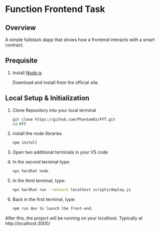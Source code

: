 # Function Frontend Task

## Overview

A simple fullstack dapp that shows how a frontend interacts with a smart contract.

## Prequisite

1. Install [Node.js](https://nodejs.org)

   Download and install from the official site.

## Local Setup & Initialization

1. Clone Repository into your local terminal

   ```bash
   git clone https://github.com/PhantomOz/FFT.git
   cd FFT
   ```

2. install the node libraries

   ```bash
   npm install
   ```

3. Open two additional terminals in your VS code
4. In the second terminal type:

   ```bash
   npx hardhat node
   ```

5. In the third terminal, type:

   ```bash
   npx hardhat run --network localhost scripts/deploy.js
   ```

6. Back in the first terminal, type:
   ```bash
   npm run dev to launch the front-end.
   ```

After this, the project will be running on your localhost.
Typically at http://localhost:3000/
